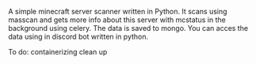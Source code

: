 A simple minecraft server scanner written in Python. It scans using masscan and gets more info about this server with mcstatus in the background using celery. The data is saved to mongo. You can acces the data using in discord bot written in python.

To do:
containerizing
clean up

